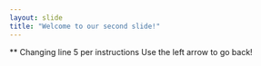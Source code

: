 ```yaml
---
layout: slide
title: "Welcome to our second slide!"
---
```

** Changing line 5 per instructions
Use the left arrow to go back!
